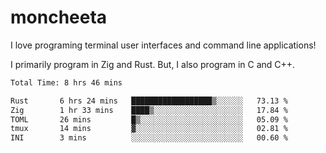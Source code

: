 # moncheeta

I love programing terminal user interfaces and command line applications!

I primarily program in Zig and Rust. But, I also program in C and C++.

<!--START_SECTION:waka-->

```txt
Total Time: 8 hrs 46 mins

Rust       6 hrs 24 mins   ██████████████████▒░░░░░░   73.13 %
Zig        1 hr 33 mins    ████▒░░░░░░░░░░░░░░░░░░░░   17.84 %
TOML       26 mins         █▒░░░░░░░░░░░░░░░░░░░░░░░   05.09 %
tmux       14 mins         ▓░░░░░░░░░░░░░░░░░░░░░░░░   02.81 %
INI        3 mins          ░░░░░░░░░░░░░░░░░░░░░░░░░   00.60 %
```

<!--END_SECTION:waka-->
